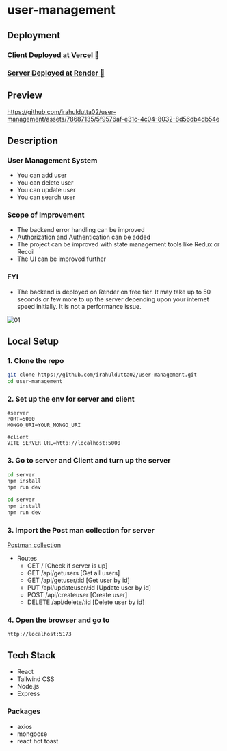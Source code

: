 # user-management

## Deployment

### [Client Deployed at Vercel 🔗](https://user-management-pi-rouge.vercel.app/)

### [Server Deployed at Render 🔗](https://user-management-yc09.onrender.com/)

## Preview

https://github.com/irahuldutta02/user-management/assets/78687135/5f9576af-e31c-4c04-8032-8d56db4db54e

## Description

### User Management System

- You can add user
- You can delete user
- You can update user
- You can search user

### Scope of Improvement

- The backend error handling can be improved
- Authorization and Authentication can be added
- The project can be improved with state management tools like Redux or Recoil
- The UI can be improved further

### FYI

- The backend is deployed on Render on free tier. It may take up to 50 seconds or few more to up the server depending upon your internet speed initially. It is not a performance issue.

![01](https://github.com/irahuldutta02/user-management/assets/78687135/6f9fd8eb-0303-441c-916f-0ff7b346787f)

## Local Setup

### 1. Clone the repo

```bash
git clone https://github.com/irahuldutta02/user-management.git
cd user-management
```

### 2. Set up the env for server and client

```
#server
PORT=5000
MONGO_URI=YOUR_MONGO_URI
```

```
#client
VITE_SERVER_URL=http://localhost:5000
```

### 3. Go to server and Client and turn up the server

```bash
cd server
npm install
npm run dev
```

```bash
cd server
npm install
npm run dev
```

### 3. Import the Post man collection for server

[Postman collection](./postman-collection/user-mangement.postman_collection.json)

- Routes
  - GET / [Check if server is up]
  - GET /api/getusers [Get all users]
  - GET /api/getuser/:id [Get user by id]
  - PUT /api/updateuser/:id [Update user by id]
  - POST /api/createuser [Create user]
  - DELETE /api/delete/:id [Delete user by id]

### 4. Open the browser and go to

```
http://localhost:5173
```

## Tech Stack

- React
- Tailwind CSS
- Node.js
- Express

### Packages

- axios
- mongoose
- react hot toast
